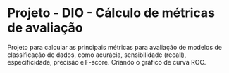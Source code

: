 # Projeto - DIO - Cálculo de métricas de avaliação
Projeto para calcular as principais métricas para avaliação de modelos de classificação de dados, como acurácia, sensibilidade (recall), especificidade, precisão e F-score. Criando o gráfico de curva ROC.
